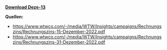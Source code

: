 [**Download Deze-13**](https://downgit.github.io/#/home?url=https://github.com/GeorgGoldbach/Zinsarchiv/tree/master/Deze-13)

**Quellen:**
* https://www.wtwco.com/-/media/WTW/Insights/campaigns/Rechnungszins/Rechnungszins-15-Dezember-2022.pdf
* https://www.wtwco.com/-/media/WTW/Insights/campaigns/Rechnungszins/Rechnungszins-31-Dezember-2022.pdf
